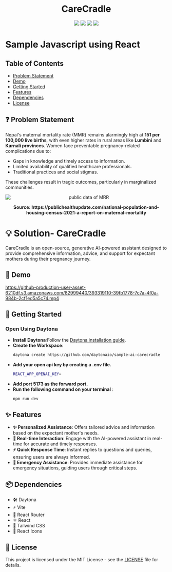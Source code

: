 <h1 align="center">CareCradle</h1>
<p align="center">
  <img src="https://img.shields.io/badge/JavaScript-F7DF1E?style=for-the-badge&logo=javascript&logoColor=black"> 
  <img src="https://img.shields.io/badge/React-20232A?style=for-the-badge&logo=react&logoColor=61DAFB">
  <img src="https://img.shields.io/badge/Tailwind_CSS-38B2AC?style=for-the-badge&logo=tailwind-css&logoColor=white">
  <img src="https://github.com/PRASUN-SITAULA/carbonWise/assets/89672957/106f3a07-d14a-4ee9-9e0c-c8cfbc635a79">

</p>


# Sample Javascript using React 
## Table of Contents

- [Problem Statement](#problem_statement)
- [Demo](#demo)
- [Getting Started](#getting_started)
- [Features](#features)
- [Dependencies](#dependencies)
- [License](#license)



## ❓ Problem Statement

Nepal's maternal mortality rate (MMR) remains alarmingly high at **151 per 100,000 live births**, with even higher rates in rural areas like **Lumbini** and **Karnali provinces**. Women face preventable pregnancy-related complications due to:  
- Gaps in knowledge and timely access to information.  
- Limited availability of qualified healthcare professionals.  
- Traditional practices and social stigmas.

These challenges result in tragic outcomes, particularly in marginalized communities.  

<div style="text-align: center;">
    <img src="https://publichealthupdate.com/wp-content/uploads/2023/03/20-791x1024.jpg" alt="public data of MRR" style="display: block; margin: 0 auto;"/>
     <p style="font-weight: bold;">Source: <a href="https://publichealthupdate.com/national-population-and-housing-census-2021-a-report-on-maternal-mortality"></a>https://publichealthupdate.com/national-population-and-housing-census-2021-a-report-on-maternal-mortality</p>
</div>


# 💡 Solution- CareCradle


CareCradle is an open-source, generative AI-powered assistant designed to provide comprehensive information, advice, and support for expectant mothers during their pregnancy journey.

## 🎥 Demo

https://github-production-user-asset-6210df.s3.amazonaws.com/82999440/393319110-39fb1778-7c7a-4f0a-984b-2cf1ed5a5c74.mp4

## 🚀 Getting Started

### Open Using Daytona
- **Install Daytona**:Follow the [Daytona installation guide](https://www.daytona.io/docs/installation/installation/). 
- **Create the Workspace**:  
  ```bash
  daytona create https://github.com/daytonaio/sample-ai-carecradle
- **Add your open api key by creating a .env file.**
  ```bash
  REACT_APP_OPENAI_KEY=
- **Add port 5173 as the forward port.**
- **Run the following command on your terminal** :
    ```bash
    npm run dev
## ✨ Features
- **✨ Personalized Assistance**: Offers tailored advice and information based on the expectant mother's needs.
- **💬 Real-time Interaction**: Engage with the AI-powered assistant in real-time for accurate and timely responses.
- **⚡ Quick Response Time**: Instant replies to questions and queries, ensuring users are always informed.
- **🚨 Emergency Assistance**: Provides immediate assistance for emergency situations, guiding users through critical steps.



## 📦 Dependencies
- 🛠️ Daytona
- ⚡ Vite
- 🚏 React Router
- ⚛️ React
- 🎨 Tailwind CSS
- 🌟 React Icons

## 📜 License


This project is licensed under the MIT License - see the [LICENSE](LICENSE) file for details.
